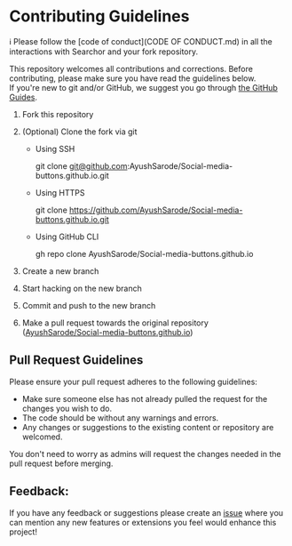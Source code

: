 # Contributing Guidelines

ℹ️ Please follow the [code of conduct](CODE OF CONDUCT.md) in all the interactions with Searchor and your fork repository.

This repository welcomes all contributions and corrections. Before contributing, please make sure you have read the guidelines below. <br>
If you're new to git and/or GitHub, we suggest you go through [the GitHub Guides](https://guides.github.com/introduction/flow/).

1. Fork this repository
2. (Optional) Clone the fork via git
   - Using SSH
     
     git clone git@github.com:AyushSarode/Social-media-buttons.github.io.git
     


   - Using HTTPS

     
     git clone https://github.com/AyushSarode/Social-media-buttons.github.io.git
     


   - Using GitHub CLI

     
     gh repo clone AyushSarode/Social-media-buttons.github.io
     


3. Create a new branch 
4. Start hacking on the new branch
5. Commit and push to the new branch
6. Make a pull request towards the original repository ([AyushSarode/Social-media-buttons.github.io](https://github.com/AyushSarode/Social-media-buttons.github.io))

## Pull Request Guidelines

Please ensure your pull request adheres to the following guidelines:

- Make sure someone else has not already pulled the request for the changes you wish to do.
- The code should be without any warnings and errors.
- Any changes or suggestions to the existing content or repository are welcomed.

You don't need to worry as admins will request the changes needed in the pull request before merging.

## Feedback:
If you have any feedback or suggestions please create an  <a href="https://github.com/AyushSarode/Social-media-buttons/issues">issue</a> where you can mention any new features or extensions you feel would enhance this project!
<!-- ------------------------------------------------------------------------------------------------------------------------------------------------------->
